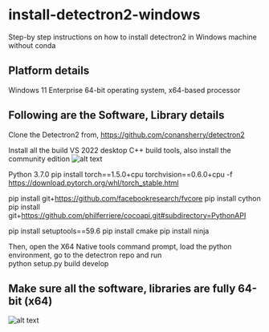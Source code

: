 # install-detectron2-windows
Step-by step instructions on how to install detectron2 in Windows machine without conda

## Platform details
Windows 11 Enterprise
64-bit operating system, x64-based processor


## Following are the Software, Library details

Clone the Detectron2 from, https://github.com/conansherry/detectron2
 
Install all the build VS 2022 desktop C++ build tools, also install the community edition
![alt text]()

Python 3.7.0
pip install torch==1.5.0+cpu torchvision==0.6.0+cpu -f https://download.pytorch.org/whl/torch_stable.html
 
pip install git+https://github.com/facebookresearch/fvcore
pip install cython
pip install git+https://github.com/philferriere/cocoapi.git#subdirectory=PythonAPI
 
pip install setuptools==59.6
pip install cmake
pip install ninja
 
Then, open the X64 Native tools command prompt,  load the python environment, go to the detectron repo and run  
python setup.py build develop


## Make sure all the software, libraries are fully 64-bit (x64) #

![alt text]()
